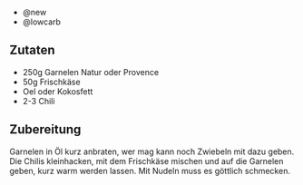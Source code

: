 - @new
- @lowcarb

## Zutaten
- 250g Garnelen Natur oder Provence
- 50g Frischkäse
- Oel oder Kokosfett
- 2-3 Chili

## Zubereitung
Garnelen in Öl kurz anbraten, wer mag kann noch Zwiebeln mit dazu geben. Die Chilis kleinhacken, mit dem Frischkäse mischen und auf die Garnelen geben, kurz warm werden lassen.
Mit Nudeln muss es göttlich schmecken.
